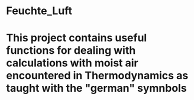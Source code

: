 # Feuchte_Luft
# This project contains useful functions for dealing with calculations with moist air encountered in Thermodynamics as taught with the "german" symnbols
